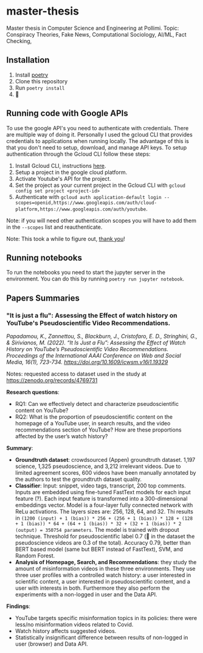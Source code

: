 # master-thesis

Master thesis in Computer Science and Engineering at Pollimi. Topic: Conspiracy Theories, Fake News, Computational Sociology, AI/ML, Fact Checking,  

## Installation

1. Install [poetry](https://python-poetry.org/docs/#installing-with-the-official-installer) 
2. Clone this repository
3. Run `poetry install`
4. 🎉


## Running code with Google APIs

To use the google API's you need to authenticate with credentials. There are multiple way of doing it. Personally I used the gcloud CLI that provides credentials to applications when running locally. The advantage of this is that you don't need to setup, download, and manage API keys.
To setup authentication through the Gcloud CLI follow these steps:

1. Install Gcloud CLI, instructions [here](https://cloud.google.com/sdk/docs/install).
2. Setup a project in the google cloud platform.
3. Activate Youtube's API for the project.
4. Set the project as your current project in the Gcloud CLI with `gcloud config set project <project-id>`
5. Authenticate with `gcloud auth application-default login --scopes=openid,https://www.googleapis.com/auth/cloud-platform,https://www.googleapis.com/auth/youtube`.

Note: if you will need other authentication scopes you will have to add them in the `--scopes` list and reauthenticate.

Note: This took a while to figure out, [thank you](https://stackoverflow.com/questions/72526314/google-sheet-api-access-with-application-default-credentials-using-scopes-giving)! 

## Running notebooks

To run the notebooks you need to start the jupyter server in the environment. You can do this by running `poetry run jupyter notebook`.

## Papers Summaries

### "It is just a flu": Assessing the Effect of watch history on YouTube's Pseudoscientific Video Recommendations.

*Papadamou, K., Zannettou, S., Blackburn, J., Cristofaro, E. D., Stringhini, G., & Sirivianos, M. (2022). “It Is Just a Flu”: Assessing the Effect of Watch History on YouTube’s Pseudoscientific Video Recommendations. Proceedings of the International AAAI Conference on Web and Social Media, 16(1), 723-734. https://doi.org/10.1609/icwsm.v16i1.19329*

Notes: requested access to dataset used in the study at https://zenodo.org/records/4769731

**Research questions**:
- RQ1: Can we effectively detect and characterize pseudoscientific content on YouTube?
- RQ2: What is the proportion of pseudoscientific content on the homepage of a YouTube user, in search results, and the video recommendations section of YouTube? How are these proportions affected by the user’s watch history?

**Summary**:

- **Groundtruth dataset**: crowdsourced (Appen) groundtruth dataset. 1,197 science, 1,325 pseudoscience, and 3,212 irrelevant videos. Due to limited agreement scores, 600 videos have been manually annotated by the authors to test the groundtruth dataset quality.
- **Classifier**: Input: snippet, video tags, transcript, 200 top comments. Inputs are embedded using fine-tuned FastText models for each input feature (?). Each input feature is transformed into a 300-dimensional embeddings vector. Model is a four-layer fully connected network with ReLu activations. The layers sizes are: 256, 128, 64, and 32. Thi results in `(1200 (input) + 1 (bias)) * 256 + (256 + 1 (bias)) * 128 + (128 + 1 (bias)) * 64 + (64 + 1 (bias)) * 32 + (32 + 1 (bias)) * 2 (output) = 350754 parameters`. The model is trained with dropout technique. Threshold for pseudoscientific label 0.7 (🤔 in the dataset the pseudoscience videos are 0.3 of the total). Accuracy 0.79, better than BERT based model (same but BERT instead of FastText), SVM, and Random Forest.
- **Analysis of Homepage, Search, and Recommendations**: they study the amount of misinformation videos in these three environments. They use three user profiles with a controlled watch history: a user interested in scientific content, a user interested in pseudoscientific content, and a user with interests in both. Furthermore they also perform the experiments with a non-logged in user and the Data API.

**Findings**:
- YouTube targets specific misinformation topics in its policies: there were less/no misinformation videos related to Covid.
- Watch history affects suggested videos.
- Statistically insignificant difference between results of non-logged in user (browser) and Data API.